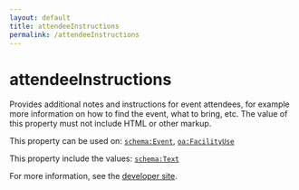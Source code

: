 ```yaml
---
layout: default
title: attendeeInstructions
permalink: /attendeeInstructions
---
```


# attendeeInstructions
Provides additional notes and instructions for event attendees, for example more information on how to find the event, what to bring, etc. The value of this property must not include HTML or other markup.

This property can be used on: [`schema:Event`](https://schema.org/Event), [`oa:FacilityUse`](https://openactive.io/FacilityUse)

This property include the values: [`schema:Text`](https://schema.org/Text)

For more information, see the [developer site](https://developer.openactive.io/data-model/types/).